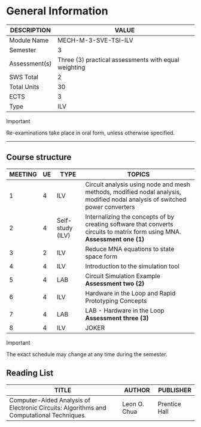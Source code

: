 # General Information

| DESCRIPTION   | VALUE                                                |
|---------------|------------------------------------------------------|
| Module Name   | MECH-M-3-SVE-TSI-ILV                                 |
| Semester      | 3                                                    |
| Assessment(s) | Three (3) practical assessments with equal weighting |
| SWS Total     | 2                                                    |
| Total Units   | 30                                                   |
| ECTS          | 3                                                    |
| Type          | ILV                                                  |

> [!IMPORTANT]
> Re-examinations take place in oral form, unless otherwise specified.

---

## Course structure

| MEETING | UE | TYPE             | TOPICS                                                                                                                      |
|---------|----|------------------|-----------------------------------------------------------------------------------------------------------------------------|
| 1       | 4  | ILV              | Circuit analysis using node and mesh methods, modified nodal analysis, modified nodal analysis of switched power converters |
| 2       | 4  | Self-study (ILV) | Internalizing the concepts of by creating software that converts circuits to matrix form using MNA. **Assessment one (1)**  |
| 3       | 2  | ILV              | Reduce MNA equations to state space form                                                                                    |
| 4       | 4  | ILV              | Introduction to the simulation tool                                                                                         |
| 5       | 4  | LAB              | Circuit Simulation Example **Assessment two (2)**                                                                           |
| 6       | 4  | ILV              | Hardware in the Loop and Rapid Prototyping Concepts                                                                         |
| 7       | 4  | LAB              | LAB - Hardware in the Loop **Assessment three (3)**                                                                         |
| 8       | 4  | ILV              | JOKER                                                                                                                       |

> [!IMPORTANT]
> The exact schedule may change at any time during the semester.


## Reading List
| TITLE                                                                                   | AUTHOR       | PUBLISHER     |
|-----------------------------------------------------------------------------------------|--------------|---------------|
| Computer-Aided Analysis of Electronic Circuits: Algorithms and Computational Techniques | Leon O. Chua | Prentice Hall |
